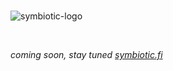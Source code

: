 <br/>

![symbiotic-logo](https://github.com/symbioticfi/.github/assets/22330612/d23dcebc-4b80-41c1-b94b-1b33663b683b)

<br/>

*coming soon, stay tuned [symbiotic.fi](https://symbiotic.fi)*
